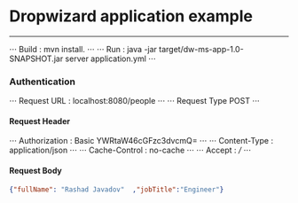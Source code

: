 # Dropwizard application example 
---
⋅⋅⋅ Build : mvn install. ⋅⋅⋅
⋅⋅⋅ Run : java -jar target/dw-ms-app-1.0-SNAPSHOT.jar server application.yml ⋅⋅⋅



### Authentication 
⋅⋅⋅ Request URL : localhost:8080/people ⋅⋅⋅
⋅⋅⋅ Request Type  POST ⋅⋅⋅

#### Request Header

⋅⋅⋅ Authorization : Basic YWRtaW46cGFzc3dvcmQ= ⋅⋅⋅
⋅⋅⋅ Content-Type  : application/json ⋅⋅⋅
⋅⋅⋅ Cache-Control : no-cache ⋅⋅⋅
⋅⋅⋅ Accept        : */* ⋅⋅⋅

#### Request Body

```json
{"fullName": "Rashad Javadov"  ,"jobTitle":"Engineer"}  
```

